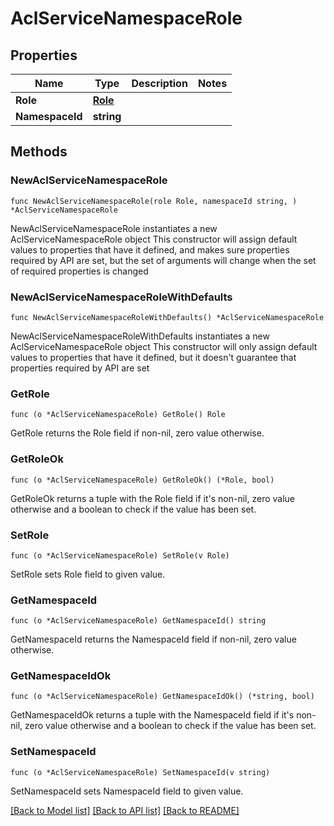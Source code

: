 # AclServiceNamespaceRole

## Properties

Name | Type | Description | Notes
------------ | ------------- | ------------- | -------------
**Role** | [**Role**](Role.md) |  | 
**NamespaceId** | **string** |  | 

## Methods

### NewAclServiceNamespaceRole

`func NewAclServiceNamespaceRole(role Role, namespaceId string, ) *AclServiceNamespaceRole`

NewAclServiceNamespaceRole instantiates a new AclServiceNamespaceRole object
This constructor will assign default values to properties that have it defined,
and makes sure properties required by API are set, but the set of arguments
will change when the set of required properties is changed

### NewAclServiceNamespaceRoleWithDefaults

`func NewAclServiceNamespaceRoleWithDefaults() *AclServiceNamespaceRole`

NewAclServiceNamespaceRoleWithDefaults instantiates a new AclServiceNamespaceRole object
This constructor will only assign default values to properties that have it defined,
but it doesn't guarantee that properties required by API are set

### GetRole

`func (o *AclServiceNamespaceRole) GetRole() Role`

GetRole returns the Role field if non-nil, zero value otherwise.

### GetRoleOk

`func (o *AclServiceNamespaceRole) GetRoleOk() (*Role, bool)`

GetRoleOk returns a tuple with the Role field if it's non-nil, zero value otherwise
and a boolean to check if the value has been set.

### SetRole

`func (o *AclServiceNamespaceRole) SetRole(v Role)`

SetRole sets Role field to given value.


### GetNamespaceId

`func (o *AclServiceNamespaceRole) GetNamespaceId() string`

GetNamespaceId returns the NamespaceId field if non-nil, zero value otherwise.

### GetNamespaceIdOk

`func (o *AclServiceNamespaceRole) GetNamespaceIdOk() (*string, bool)`

GetNamespaceIdOk returns a tuple with the NamespaceId field if it's non-nil, zero value otherwise
and a boolean to check if the value has been set.

### SetNamespaceId

`func (o *AclServiceNamespaceRole) SetNamespaceId(v string)`

SetNamespaceId sets NamespaceId field to given value.



[[Back to Model list]](../README.md#documentation-for-models) [[Back to API list]](../README.md#documentation-for-api-endpoints) [[Back to README]](../README.md)


